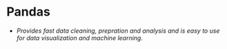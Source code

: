    # Pandas

* *Provides fast data cleaning, prepration and analysis and is easy to use for data visualization and machine learning.*
























